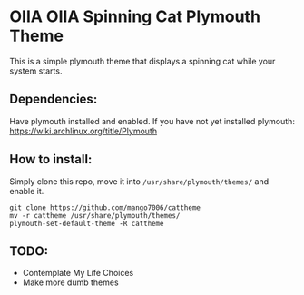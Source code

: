 # OIIA OIIA Spinning Cat Plymouth Theme

This is a simple plymouth theme that displays a spinning cat while your system starts.

## Dependencies:
Have plymouth installed and enabled.
If you have not yet installed plymouth: https://wiki.archlinux.org/title/Plymouth

## How to install:
Simply clone this repo, move it into `/usr/share/plymouth/themes/` and enable it.
```shell
git clone https://github.com/mango7006/cattheme
mv -r cattheme /usr/share/plymouth/themes/
plymouth-set-default-theme -R cattheme
```

## TODO:
- Contemplate My Life Choices
- Make more dumb themes
